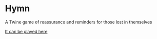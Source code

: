 # Hymn
A Twine game of reassurance and reminders for those lost in themselves

[It can be played here](https://metalcanine.itch.io/hymn)
